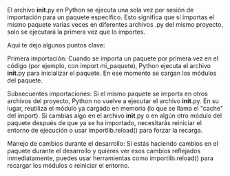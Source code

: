 El archivo __init__.py en Python se ejecuta una sola vez por sesión de importación para un paquete específico. Esto significa que si importas el mismo paquete varias veces en diferentes archivos .py del mismo proyecto, solo se ejecutará la primera vez que lo importes.

Aquí te dejo algunos puntos clave:

Primera importación: Cuando se importa un paquete por primera vez en el código (por ejemplo, con import mi_paquete), Python ejecuta el archivo __init__.py para inicializar el paquete. En ese momento se cargan los módulos del paquete.

Subsecuentes importaciones: Si el mismo paquete se importa en otros archivos del proyecto, Python no vuelve a ejecutar el archivo __init__.py. En su lugar, reutiliza el módulo ya cargado en memoria (lo que se llama el "cache" del import). Si cambias algo en el archivo __init__.py o en algún otro módulo del paquete después de que ya se ha importado, necesitarás reiniciar el entorno de ejecución o usar importlib.reload() para forzar la recarga.

Manejo de cambios durante el desarrollo: Si estás haciendo cambios en el paquete durante el desarrollo y quieres ver esos cambios reflejados inmediatamente, puedes usar herramientas como importlib.reload() para recargar los módulos o reiniciar el entorno.
